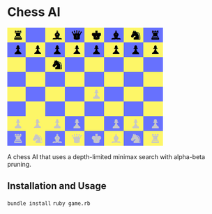 # Chess AI

![Chess AI GIF](./chess_ai.gif)

A chess AI that uses a depth-limited minimax search with alpha-beta pruning.

## Installation and Usage

`bundle install`
`ruby game.rb`
